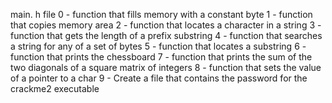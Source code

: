 main. h file
0 - function that fills memory with a constant byte
1 - function that copies memory area
2 - function that locates a character in a string
3 - function that gets the length of a prefix substring
4 - function that searches a string for any of a set of bytes
5 - function that locates a substring
6 - function that prints the chessboard
7 - function that prints the sum of the two diagonals of a square matrix of integers
8 - function that sets the value of a pointer to a char
9 - Create a file that contains the password for the crackme2 executable
